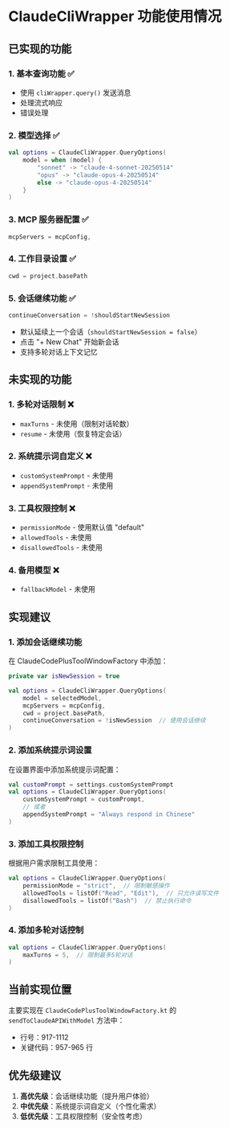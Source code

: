 # ClaudeCliWrapper 功能使用情况

## 已实现的功能

### 1. 基本查询功能 ✅
- 使用 `cliWrapper.query()` 发送消息
- 处理流式响应
- 错误处理

### 2. 模型选择 ✅
```kotlin
val options = ClaudeCliWrapper.QueryOptions(
    model = when (model) {
        "sonnet" -> "claude-4-sonnet-20250514"
        "opus" -> "claude-opus-4-20250514"
        else -> "claude-opus-4-20250514"
    }
)
```

### 3. MCP 服务器配置 ✅
```kotlin
mcpServers = mcpConfig,
```

### 4. 工作目录设置 ✅
```kotlin
cwd = project.basePath
```

### 5. 会话继续功能 ✅
```kotlin
continueConversation = !shouldStartNewSession
```
- 默认延续上一个会话（`shouldStartNewSession = false`）
- 点击 "+ New Chat" 开始新会话
- 支持多轮对话上下文记忆

## 未实现的功能

### 1. 多轮对话限制 ❌
- `maxTurns` - 未使用（限制对话轮数）
- `resume` - 未使用（恢复特定会话）

### 2. 系统提示词自定义 ❌
- `customSystemPrompt` - 未使用
- `appendSystemPrompt` - 未使用

### 3. 工具权限控制 ❌
- `permissionMode` - 使用默认值 "default"
- `allowedTools` - 未使用
- `disallowedTools` - 未使用

### 4. 备用模型 ❌
- `fallbackModel` - 未使用

## 实现建议

### 1. 添加会话继续功能

在 ClaudeCodePlusToolWindowFactory 中添加：
```kotlin
private var isNewSession = true

val options = ClaudeCliWrapper.QueryOptions(
    model = selectedModel,
    mcpServers = mcpConfig,
    cwd = project.basePath,
    continueConversation = !isNewSession  // 使用会话继续
)
```

### 2. 添加系统提示词设置

在设置界面中添加系统提示词配置：
```kotlin
val customPrompt = settings.customSystemPrompt
val options = ClaudeCliWrapper.QueryOptions(
    customSystemPrompt = customPrompt,
    // 或者
    appendSystemPrompt = "Always respond in Chinese"
)
```

### 3. 添加工具权限控制

根据用户需求限制工具使用：
```kotlin
val options = ClaudeCliWrapper.QueryOptions(
    permissionMode = "strict",  // 限制敏感操作
    allowedTools = listOf("Read", "Edit"),  // 只允许读写文件
    disallowedTools = listOf("Bash")  // 禁止执行命令
)
```

### 4. 添加多轮对话控制

```kotlin
val options = ClaudeCliWrapper.QueryOptions(
    maxTurns = 5,  // 限制最多5轮对话
)
```

## 当前实现位置

主要实现在 `ClaudeCodePlusToolWindowFactory.kt` 的 `sendToClaudeAPIWithModel` 方法中：
- 行号：917-1112
- 关键代码：957-965 行

## 优先级建议

1. **高优先级**：会话继续功能（提升用户体验）
2. **中优先级**：系统提示词自定义（个性化需求）
3. **低优先级**：工具权限控制（安全性考虑）